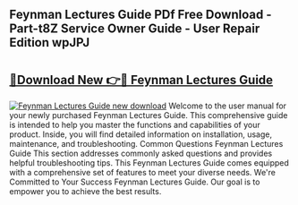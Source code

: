 ## Feynman Lectures Guide PDf Free Download - Part-t8Z Service Owner Guide - User Repair Edition wpJPJ

# <h2><a href="http://bc77898.oget.top/?id=Feynman+Lectures+Guide">🔗Download New 👉🔴 Feynman Lectures Guide</a></h2>

[![Feynman Lectures Guide new download](https://i.imgur.com/5g1atiW.png)](http://bc77898.oget.top/?id=Feynman+Lectures+Guide)
Welcome to the user manual for your newly purchased Feynman Lectures Guide. This comprehensive guide is intended to help you master the functions and capabilities of your product. Inside, you will find detailed information on installation, usage, maintenance, and troubleshooting. Common Questions Feynman Lectures Guide This section addresses commonly asked questions and provides helpful troubleshooting tips. This Feynman Lectures Guide comes equipped with a comprehensive set of features to meet your diverse needs. We're Committed to Your Success Feynman Lectures Guide. Our goal is to empower you to achieve the best results.

